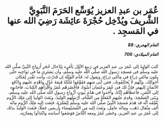 <h1 dir="rtl">عُمَر بن عبدِ العزيز يُوَسِّع الحَرَمَ النَّبَوِيَّ الشَّريفَ ويُدْخِل حُجْرَةَ عائِشَة رَضِيَ الله عنها في المَسجِد .</h1>

<h5 dir="rtl">العام الهجري:  88

العام الميلادي: 706

</h5>

<p dir="rtl">كَتَبَ الوَليدُ إلى عُمَرَ بن عبدِ العزيز في رَبيعٍ الأوَّل يَأمُره بِإدْخال حُجَرِ أَزواجِ النَّبِيِّ صلَّى الله عليه وسلَّم في مَسجِد رَسولِ الله صلَّى الله عليه وسلَّم، وأن يَشتَرِي ما في نَواحِيه حتَّى يكون مِائَتَي ذِراع في مِائَتَي ذِراع، ويَقول له: قَدِّم القِبْلَةَ إن قَدَرْتَ، وأنت تَقْدِر لِمَكان أَخوالِك، وإنَّهم لا يُخالِفُونك، فمَن أَبَى منهم فقَوِّمُوا مُلْكَهُ قِيمَةَ عَدْلٍ واهْدِم عليهم وادْفَع الأثمانَ إليهم، فإنَّ لك في عُمَرَ وعُثمان أُسْوَةً. فأَحْضَرَهُم عُمَرُ وأَقْرَأَهم الكِتابَ، فأجابوه إلى الثَّمَنِ، فأَعطاهُم إِيَّاهُ، وأَخَذوا في هَدْمِ بُيوتِ أَزْواجِ رَسولِ الله صلَّى الله عليه وسلَّم، وبَنَى المَسْجِدَ، وقَدِمَ عليهم الفَعَلَةُ مِن الشَّام، أَرْسَلَهم الوَليدُ، وبَعَثَ الوَليدُ إلى مَلِك الرُّوم يُعْلِمُه أنَّه قد هَدَمَ مَسجِدَ النَّبِيِّ صلَّى الله عليه وسلَّم لِيُعَمِّرَهُ، فبَعَث إليه مَلِكُ الرُّومِ مِائَة ألف مِثْقال ذَهَب، ومِائَة عامِل، وبَعَثَ إليه مِن الفُسَيْفِسَاء بِأَربعين جَمَلًا، فبَعَثَ الوَليدُ بذلك إلى عُمَرَ بن عبدِ العزيز، وحَضَر عُمَرُ ومعه النَّاسُ فوَضَعوا أَساسَه وابْتَدَأوا بِعِمارَتِه.</p></br>
